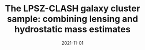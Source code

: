 ---
title: "The LPSZ-CLASH galaxy cluster sample: combining lensing and hydrostatic mass estimates"
collection: "publications"
category: "co_papers"
permalink: /publications/2021arXiv211101691M
link: https://ui.adsabs.harvard.edu/abs/2021arXiv211101691M/abstract
date: 2021-11-01
venue: "arXiv e-prints"
citation: "Muñoz-Echeverría, M., Adam, R., Ade, P., et al. (2021), arXiv e-prints, arXiv:2111.01691."
---